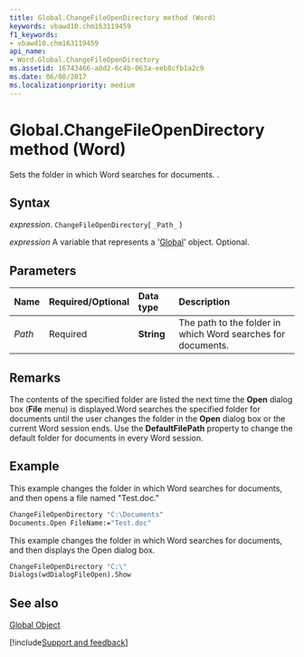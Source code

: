 ```yaml
---
title: Global.ChangeFileOpenDirectory method (Word)
keywords: vbawd10.chm163119459
f1_keywords:
- vbawd10.chm163119459
api_name:
- Word.Global.ChangeFileOpenDirectory
ms.assetid: 16743466-a8d2-6c4b-063a-eeb8cfb1a2c9
ms.date: 06/08/2017
ms.localizationpriority: medium
---
```



# Global.ChangeFileOpenDirectory method (Word)

Sets the folder in which Word searches for documents. .


## Syntax

_expression_. `ChangeFileOpenDirectory`( `_Path_` )

_expression_ A variable that represents a '[Global](Word.Global.md)' object. Optional.


## Parameters



|Name|Required/Optional|Data type|Description|
|:-----|:-----|:-----|:-----|
| _Path_|Required| **String**|The path to the folder in which Word searches for documents.|

## Remarks

The contents of the specified folder are listed the next time the **Open** dialog box (**File** menu) is displayed.Word searches the specified folder for documents until the user changes the folder in the **Open** dialog box or the current Word session ends. Use the **DefaultFilePath** property to change the default folder for documents in every Word session.


## Example

This example changes the folder in which Word searches for documents, and then opens a file named "Test.doc."


```vb
ChangeFileOpenDirectory "C:\Documents" 
Documents.Open FileName:="Test.doc"
```

This example changes the folder in which Word searches for documents, and then displays the Open dialog box.




```vb
ChangeFileOpenDirectory "C:\" 
Dialogs(wdDialogFileOpen).Show
```


## See also


[Global Object](Word.Global.md)

[!include[Support and feedback](~/includes/feedback-boilerplate.md)]